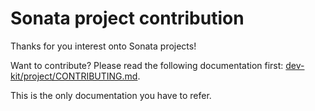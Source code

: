 # Sonata project contribution

Thanks for you interest onto Sonata projects!

Want to contribute? Please read the following documentation first:
[dev-kit/project/CONTRIBUTING.md](https://github.com/sonata-project/dev-kit/blob/master/project/CONTRIBUTING.md).

This is the only documentation you have to refer.
